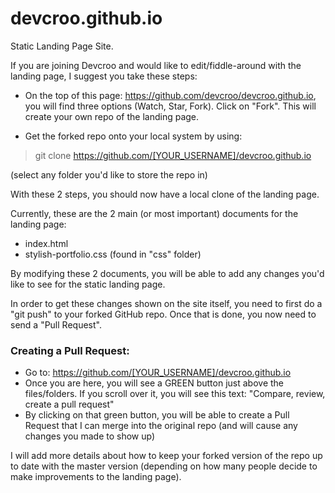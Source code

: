 devcroo.github.io
=================

Static Landing Page Site.

If you are joining Devcroo and would like to edit/fiddle-around with the landing page, I suggest you take these steps:

 - On the top of this page: https://github.com/devcroo/devcroo.github.io, you will find three options (Watch, Star, Fork). Click on "Fork". This will create your own repo of the landing page.

 - Get the forked repo onto your local system by using: 
  > git clone https://github.com/[YOUR_USERNAME]/devcroo.github.io 
  
  (select any folder you'd like to store the repo in)

With these 2 steps, you should now have a local clone of the landing page.

Currently, these are the 2 main (or most important) documents for the landing page:

 - index.html
 - stylish-portfolio.css (found in "css" folder)

By modifying these 2 documents, you will be able to add any changes you'd like to see for the static landing page.

In order to get these changes shown on the site itself, you need to first do a "git push" to your forked GitHub repo. Once that is done, you now need to send a "Pull Request".

### Creating a Pull Request:

 - Go to: https://github.com/[YOUR_USERNAME]/devcroo.github.io
 - Once you are here, you will see a GREEN button just above the files/folders. If you scroll over it, you will see this text: "Compare, review, create a pull request"
 - By clicking on that green button, you will be able to create a Pull Request that I can merge into the original repo (and will cause any changes you made to show up)

I will add more details about how to keep your forked version of the repo up to date with the master version (depending on how many people decide to make improvements to the landing page).